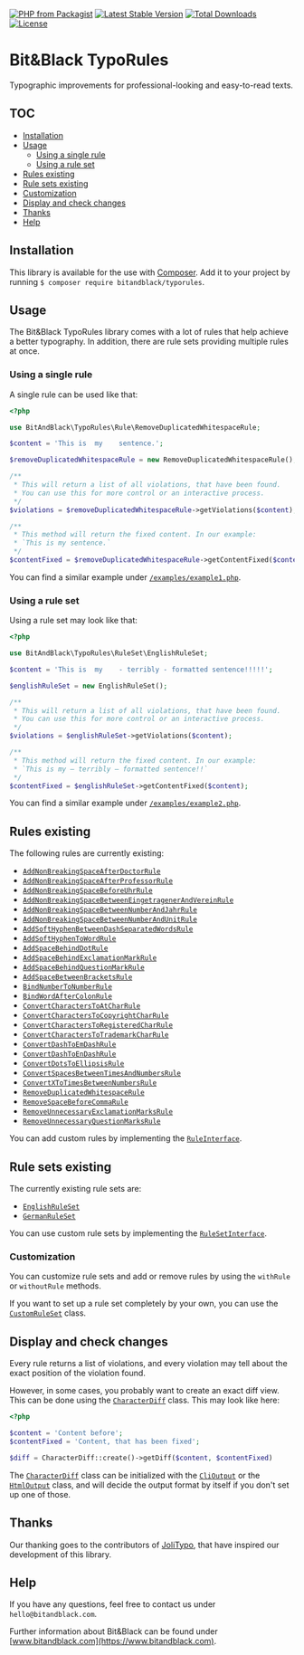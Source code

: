 [![PHP from Packagist](https://img.shields.io/packagist/php-v/bitandblack/typorules)](http://www.php.net)
[![Latest Stable Version](https://poser.pugx.org/bitandblack/typorules/v/stable)](https://packagist.org/packages/bitandblack/typorules)
[![Total Downloads](https://poser.pugx.org/bitandblack/typorules/downloads)](https://packagist.org/packages/bitandblack/typorules)
[![License](https://poser.pugx.org/bitandblack/typorules/license)](https://packagist.org/packages/bitandblack/typorules)

# Bit&Black TypoRules

Typographic improvements for professional-looking and easy-to-read texts.

## TOC

-   [Installation](#installation)
-   [Usage](#usage)
    -   [Using a single rule](#using-a-single-rule)
    -   [Using a rule set](#using-a-rule-set)
-   [Rules existing](#rules-existing)
-   [Rule sets existing](#rule-sets-existing)
-   [Customization](#customization)
-   [Display and check changes](#display-and-check-changes)
-   [Thanks](#thanks)
-   [Help](#help)

## Installation

This library is available for the use with [Composer](https://packagist.org/packages/bitandblack/typorules). Add it to your project by running `$ composer require bitandblack/typorules`.

## Usage

The Bit&Black TypoRules library comes with a lot of rules that help achieve a better typography. In addition, there are rule sets providing multiple rules at once. 

### Using a single rule

A single rule can be used like that:

```php
<?php

use BitAndBlack\TypoRules\Rule\RemoveDuplicatedWhitespaceRule;

$content = 'This is  my    sentence.';

$removeDuplicatedWhitespaceRule = new RemoveDuplicatedWhitespaceRule();

/**
 * This will return a list of all violations, that have been found. 
 * You can use this for more control or an interactive process.
 */
$violations = $removeDuplicatedWhitespaceRule->getViolations($content);

/**
 * This method will return the fixed content. In our example:
 * `This is my sentence.`
 */
$contentFixed = $removeDuplicatedWhitespaceRule->getContentFixed($content);
```

You can find a similar example under [`/examples/example1.php`](./examples/example1.php).

### Using a rule set

Using a rule set may look like that:

````php
<?php

use BitAndBlack\TypoRules\RuleSet\EnglishRuleSet;

$content = 'This is  my    - terribly - formatted sentence!!!!!';

$englishRuleSet = new EnglishRuleSet();

/**
 * This will return a list of all violations, that have been found.
 * You can use this for more control or an interactive process.
 */
$violations = $englishRuleSet->getViolations($content);

/**
 * This method will return the fixed content. In our example:
 * `This is my — terribly — formatted sentence!!`
 */
$contentFixed = $englishRuleSet->getContentFixed($content);
````

You can find a similar example under [`/examples/example2.php`](./examples/example2.php).

## Rules existing

The following rules are currently existing:

-   [`AddNonBreakingSpaceAfterDoctorRule`](./src/Rule/AddNonBreakingSpaceAfterDoctorRule.php)
-   [`AddNonBreakingSpaceAfterProfessorRule`](./src/Rule/AddNonBreakingSpaceAfterProfessorRule.php)
-   [`AddNonBreakingSpaceBeforeUhrRule`](./src/Rule/AddNonBreakingSpaceBeforeUhrRule.php)
-   [`AddNonBreakingSpaceBetweenEingetragenerAndVereinRule`](./src/Rule/AddNonBreakingSpaceBetweenEingetragenerAndVereinRule.php)
-   [`AddNonBreakingSpaceBetweenNumberAndJahrRule`](./src/Rule/AddNonBreakingSpaceBetweenNumberAndJahrRule.php)
-   [`AddNonBreakingSpaceBetweenNumberAndUnitRule`](./src/Rule/AddNonBreakingSpaceBetweenNumberAndUnitRule.php)
-   [`AddSoftHyphenBetweenDashSeparatedWordsRule`](./src/Rule/AddSoftHyphenBetweenDashSeparatedWordsRule.php)
-   [`AddSoftHyphenToWordRule`](./src/Rule/AddSoftHyphenToWordRule.php)
-   [`AddSpaceBehindDotRule`](./src/Rule/AddSpaceBehindDotRule.php)
-   [`AddSpaceBehindExclamationMarkRule`](./src/Rule/AddSpaceBehindExclamationMarkRule.php)
-   [`AddSpaceBehindQuestionMarkRule`](./src/Rule/AddSpaceBehindQuestionMarkRule.php)
-   [`AddSpaceBetweenBracketsRule`](./src/Rule/AddSpaceBetweenBracketsRule.php)
-   [`BindNumberToNumberRule`](./src/Rule/BindNumberToNumberRule.php)
-   [`BindWordAfterColonRule`](./src/Rule/BindWordAfterColonRule.php)
-   [`ConvertCharactersToAtCharRule`](./src/Rule/ConvertCharactersToAtCharRule.php)
-   [`ConvertCharactersToCopyrightCharRule`](./src/Rule/ConvertCharactersToCopyrightCharRule.php)
-   [`ConvertCharactersToRegisteredCharRule`](./src/Rule/ConvertCharactersToRegisteredCharRule.php)
-   [`ConvertCharactersToTrademarkCharRule`](./src/Rule/ConvertCharactersToTrademarkCharRule.php)
-   [`ConvertDashToEmDashRule`](./src/Rule/ConvertDashToEmDashRule.php)
-   [`ConvertDashToEnDashRule`](./src/Rule/ConvertDashToEnDashRule.php)
-   [`ConvertDotsToEllipsisRule`](./src/Rule/ConvertDotsToEllipsisRule.php)
-   [`ConvertSpacesBetweenTimesAndNumbersRule`](./src/Rule/ConvertSpacesBetweenTimesAndNumbersRule.php)
-   [`ConvertXToTimesBetweenNumbersRule`](./src/Rule/ConvertXToTimesBetweenNumbersRule.php)
-   [`RemoveDuplicatedWhitespaceRule`](./src/Rule/RemoveDuplicatedWhitespaceRule.php)
-   [`RemoveSpaceBeforeCommaRule`](./src/Rule/RemoveSpaceBeforeCommaRule.php)
-   [`RemoveUnnecessaryExclamationMarksRule`](./src/Rule/RemoveUnnecessaryExclamationMarksRule.php)
-   [`RemoveUnnecessaryQuestionMarksRule`](./src/Rule/RemoveUnnecessaryQuestionMarksRule.php)

You can add custom rules by implementing the [`RuleInterface`](./src/Rule/RuleInterface.php).

## Rule sets existing

The currently existing rule sets are:

-   [`EnglishRuleSet`](./src/RuleSet/EnglishRuleSet.php)
-   [`GermanRuleSet`](./src/RuleSet/GermanRuleSet.php)

You can use custom rule sets by implementing the [`RuleSetInterface`](./src/RuleSet/RuleSetInterface.php).

### Customization

You can customize rule sets and add or remove rules by using the `withRule` or `withoutRule` methods.

If you want to set up a rule set completely by your own, you can use the [`CustomRuleSet`](./src/RuleSet/CustomRuleSet.php) class.

## Display and check changes

Every rule returns a list of violations, and every violation may tell about the exact position of the violation found. 

However, in some cases, you probably want to create an exact diff view. This can be done using the [`CharacterDiff`](./src/Diff/CharacterDiff.php) class. This may look like here:

```php
<?php

$content = 'Content before';
$contentFixed = 'Content, that has been fixed';

$diff = CharacterDiff::create()->getDiff($content, $contentFixed)
```

The [`CharacterDiff`](./src/Diff/CharacterDiff.php) class can be initialized with the [`CliOutput`](./src/Diff/Output/CliOutput.php) or the [`HtmlOutput`](./src/Diff/Output/HtmlOutput.php) class, and will decide the output format by itself if you don't set up one of those.

## Thanks

Our thanking goes to the contributors of [JoliTypo](https://github.com/jolicode/JoliTypo), that have inspired our development of this library.

## Help

If you have any questions, feel free to contact us under `hello@bitandblack.com`.

Further information about Bit&Black can be found under [www.bitandblack.com](https://www.bitandblack.com).
